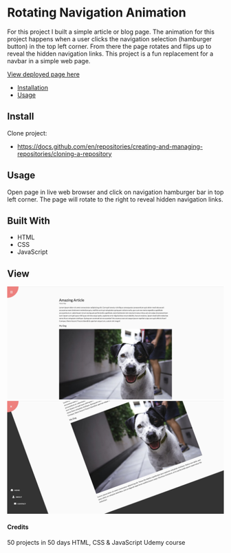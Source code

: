 # Rotating Navigation Animation

For this project I built a simple article or blog page. The animation for this project happens when a user clicks the navigation selection (hamburger button) in the top left corner. From there the page rotates and flips up to reveal the hidden navigation links. This project is a fun replacement for a navbar in a simple web page.

[View deployed page here](https://caitlinswickard.github.io/Rotating_navigation_animation/)
- [Installation](#install)
- [Usage](#usage)


## Install

Clone project:
- https://docs.github.com/en/repositories/creating-and-managing-repositories/cloning-a-repository


## Usage
Open page in live web browser and click on navigation hamburger bar in top left corner. The page will rotate to the right to reveal hidden navigation links. 


## Built With

- HTML
- CSS
- JavaScript


## View
![Shot-1](./images/noflip.jpeg)
![Shot-2](./images/flip.jpeg)

#### Credits
50 projects in 50 days HTML, CSS & JavaScript Udemy course